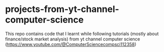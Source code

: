 # projects-from-yt-channel-computer-science
This repo contains code that I learnt while following tutorials (mostly about finance/stock market analysis) from yt channel computer science (https://www.youtube.com/@ComputerSciencecompsci112358)
